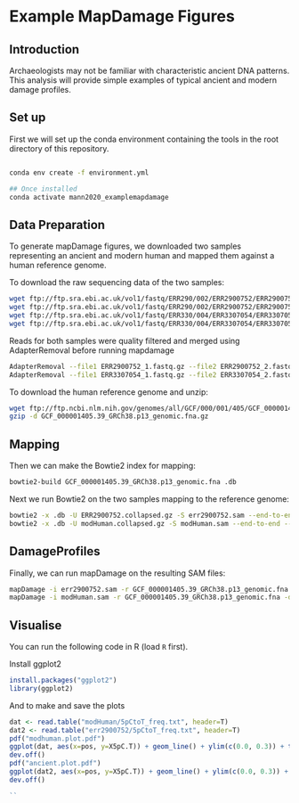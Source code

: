 # Example MapDamage Figures

## Introduction

Archaeologists may not be familiar with characteristic ancient DNA patterns.
This analysis will provide simple examples of typical ancient and modern
damage profiles.

## Set up

First we will set up the conda environment containing the tools in the root
directory of this repository.

```bash

conda env create -f environment.yml

## Once installed
conda activate mann2020_examplemapdamage
```

## Data Preparation

To generate mapDamage figures, we downloaded two samples representing an ancient
and modern human and mapped them against a human reference genome.

To download the raw sequencing data of the two samples:

```bash
wget ftp://ftp.sra.ebi.ac.uk/vol1/fastq/ERR290/002/ERR2900752/ERR2900752_1.fastq.gz
wget ftp://ftp.sra.ebi.ac.uk/vol1/fastq/ERR290/002/ERR2900752/ERR2900752_2.fastq.gz
wget ftp://ftp.sra.ebi.ac.uk/vol1/fastq/ERR330/004/ERR3307054/ERR3307054_1.fastq.gz
wget ftp://ftp.sra.ebi.ac.uk/vol1/fastq/ERR330/004/ERR3307054/ERR3307054_2.fastq.gz
```
Reads for both samples were quality filtered and merged using AdapterRemoval before running mapdamage

```bash
AdapterRemoval --file1 ERR2900752_1.fastq.gz --file2 ERR2900752_2.fastq.gz --trimns --trimqualities --minquality 25 --gzip --collapse --basename modHuman --minlength 25 --adapter1 AGATCGGAAGAGCACACGTCTGAACTCCAGTCACNNNNNNATCTCGTATGCCGTCTTCTGCTTG --adapter2 AGATCGGAAGAGCGTCGTGTAGGGAAAGAGTGTAGATCTCGGTGGTCGCCGTATCATT
AdapterRemoval --file1 ERR3307054_1.fastq.gz --file2 ERR3307054_2.fastq.gz --trimns --trimqualities --minquality 25 --gzip --collapse --basename {} --minlength 25 --adapter1 AGATCGGAAGAGCACACGTCTGAACTCCAGTCACNNNNNNATCTCGTATGCCGTCTTCTGCTTG --adapter2 AGATCGGAAGAGCGTCGTGTAGGGAAAGAGTGTAGATCTCGGTGGTCGCCGTATCATT
```

To download the human reference genome and unzip:

```bash
wget ftp://ftp.ncbi.nlm.nih.gov/genomes/all/GCF/000/001/405/GCF_000001405.39_GRCh38.p13/GCF_000001405.39_GRCh38.p13_genomic.fna.gz
gzip -d GCF_000001405.39_GRCh38.p13_genomic.fna.gz
```

## Mapping

Then we can make the Bowtie2 index for mapping:

```bash
bowtie2-build GCF_000001405.39_GRCh38.p13_genomic.fna .db
```

Next we run Bowtie2 on the two samples mapping to the reference genome:

```bash
bowtie2 -x .db -U ERR2900752.collapsed.gz -S err2900752.sam --end-to-end --no-unal
bowtie2 -x .db -U modHuman.collapsed.gz -S modHuman.sam --end-to-end --no-unal
```

## DamageProfiles

Finally, we can run mapDamage on the resulting SAM files:

```bash
mapDamage -i err2900752.sam -r GCF_000001405.39_GRCh38.p13_genomic.fna -d err2900752
mapDamage -i modHuman.sam -r GCF_000001405.39_GRCh38.p13_genomic.fna -d modHuman
```

## Visualise

You can run the following code in R (load `R` first). 

Install ggplot2

```r
install.packages("ggplot2")
library(ggplot2)
```


And to make and save the plots

```r
dat <- read.table("modHuman/5pCtoT_freq.txt", header=T)
dat2 <- read.table("err2900752/5pCtoT_freq.txt", header=T)
pdf("modhuman.plot.pdf")
ggplot(dat, aes(x=pos, y=X5pC.T)) + geom_line() + ylim(c(0.0, 0.3)) + theme_minimal()
dev.off()
pdf("ancient.plot.pdf")
ggplot(dat2, aes(x=pos, y=X5pC.T)) + geom_line() + ylim(c(0.0, 0.3)) + theme_minimal()
dev.off()

``
